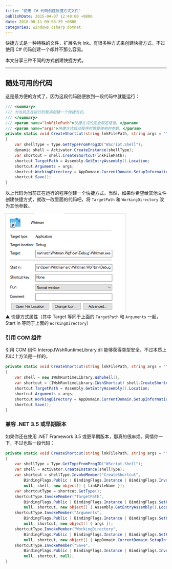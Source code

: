 ```yaml
---
title: "使用 C# 代码创建快捷方式文件"
publishDate: 2015-04-07 12:48:00 +0800
date: 2018-08-11 09:58:29 +0800
categories: windows csharp dotnet
---
```


快捷方式是一种特殊的文件，扩展名为 lnk。有很多种方式来创建快捷方式，不过使用 C# 代码创建一个却并不那么容易。

本文分享三种不同的方式创建快捷方式。

---

## 随处可用的代码

这是最方便的方式了，因为这段代码随便放到一段代码中就能运行：

```csharp
/// <summary>
/// 为当前正在运行的程序创建一个快捷方式。
/// </summary>
/// <param name="lnkFilePath">快捷方式的完全限定路径。</param>
/// <param name="args">快捷方式启动程序时需要使用的参数。</param>
private static void CreateShortcut(string lnkFilePath, string args = "")
{
    var shellType = Type.GetTypeFromProgID("WScript.Shell");
    dynamic shell = Activator.CreateInstance(shellType);
    var shortcut = shell.CreateShortcut(lnkFilePath);
    shortcut.TargetPath = Assembly.GetEntryAssembly().Location;
    shortcut.Arguments = args;
    shortcut.WorkingDirectory = AppDomain.CurrentDomain.SetupInformation.ApplicationBase;
    shortcut.Save();
}
```

以上代码为当前正在运行的程序创建一个快捷方式。当然，如果你希望给其他文件创建快捷方式，就改一改里面的代码吧，将 `TargetPath` 和 `WorkingDirectory` 改为其他参数。

![快捷方式属性](/static/posts/2018-08-05-20-37-14.png)  
▲ 快捷方式属性（其中 Target 等同于上面的 `TargetPath` 和 `Arguments` 一起，Start in 等同于上面的 `WorkingDirectory`）

### 引用 COM 组件

引用 COM 组件 Interop.IWshRuntimeLibrary.dll 能够获得类型安全，不过本质上和以上方法是一样的。

```csharp
private static void CreateShortcut(string lnkFilePath, string args = "")
{
    var shell = new IWshRuntimeLibrary.WshShell();
    var shortcut = (IWshRuntimeLibrary.IWshShortcut) shell.CreateShortcut(linkFileName);
    shortcut.TargetPath = Assembly.GetEntryAssembly().Location;
    shortcut.Arguments = args;
    shortcut.WorkingDirectory = AppDomain.CurrentDomain.SetupInformation.ApplicationBase;
    shortcut.Save();
}
```
### 兼容 .NET 3.5 或早期版本

如果你还在使用 .NET Framework 3.5 或更早期版本，那真的很麻烦。同情你一下，不过也贴一段代码：

```csharp
private static void CreateShortcut(string lnkFilePath, string args = "")
{
    var shellType = Type.GetTypeFromProgID("WScript.Shell");
    var shell = Activator.CreateInstance(shellType);
    var shortcut = shellType.InvokeMember("CreateShortcut",
        BindingFlags.Public | BindingFlags.Instance | BindingFlags.InvokeMethod,
        null, shell, new object[] { linkFileName });
    var shortcutType = shortcut.GetType();
    shortcutType.InvokeMember("TargetPath",
        BindingFlags.Public | BindingFlags.Instance | BindingFlags.SetProperty,
        null, shortcut, new object[] { Assembly.GetEntryAssembly().Location });
    shortcutType.InvokeMember("Arguments",
        BindingFlags.Public | BindingFlags.Instance | BindingFlags.SetProperty, 
        null, shortcut, new object[] { args });
    shortcutType.InvokeMember("WorkingDirectory",
        BindingFlags.Public | BindingFlags.Instance | BindingFlags.SetProperty, 
        null, shortcut, new object[] { AppDomain.CurrentDomain.SetupInformation.ApplicationBase });
    shortcutType.InvokeMember("Save",
        BindingFlags.Public | BindingFlags.Instance | BindingFlags.InvokeMethod,
        null, shortcut, null);
}
```
